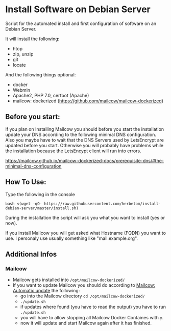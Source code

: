 # Install Software on Debian Server


Script for the automated install and first configuration of software on an Debian Server.

It will install the following:
- htop
- zip, unzip
- git
- locate

And the following things optional:
- docker
- Webmin
- Apache2, PHP 7.0, certbot (Apache)
- mailcow: dockerized (https://github.com/mailcow/mailcow-dockerized)

## Before you start:
If you plan on Installing Mailcow you should before you start the installation update your DNS according to the following 
minimal DNS configuration. Also you maybe have to wait that the DNS Servers used by LetsEncrypt are updated before you start. 
Otherwise you will probably have problems while the installation because the LetsEncypt client will run into errors.  

https://mailcow.github.io/mailcow-dockerized-docs/prerequisite-dns/#the-minimal-dns-configuration


## How To Use:

Type the following in the console

`bash <(wget -qO- https://raw.githubusercontent.com/herbetom/install-debian-server/master/install.sh)`

During the installation the script will ask you what you want to install (yes or now). 

If you install Mailcow you will get asked what Hostname (FQDN) you want to use. I personaly use usually something like "mail.example.org".

## Additional Infos
### Mailcow
- Mailcow gets installed into `/opt/mailcow-dockerized/`
- If you want to update Mailcow you should do according to [Mailcow: Automatic update](https://mailcow.github.io/mailcow-dockerized-docs/install-update/#automatic-update) the following:
  - go into the Mailcow directory `cd /opt/mailcow-dockerized/`
  - `./update.sh`
  - if updates where found (you have to read the output) you have to run `./update.sh` 
  - you will have to allow stopping all Mailcow Docker Containes with `y`.
  - now it will update and start Mailcow again after it has finished.
